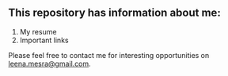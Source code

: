 ## This repository has information about me:

1. My resume
2. Important links


Please feel free to contact me for interesting opportunities on leena.mesra@gmail.com. 
